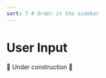 ```yaml
---
sort: 7 # Order in the sidebar
---
```

 
# User Input

:construction: Under construction :construction:

